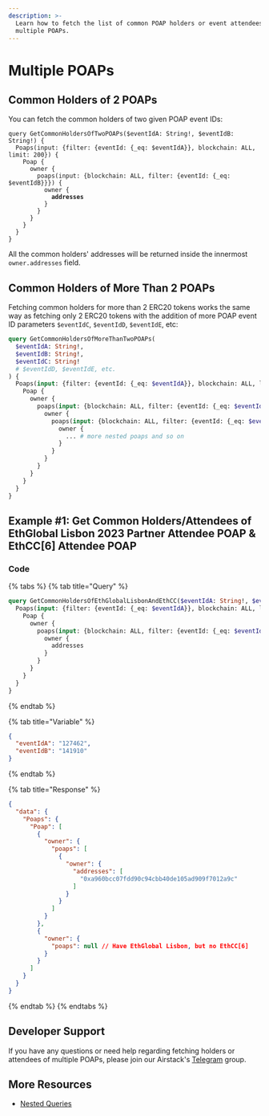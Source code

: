 ```yaml
---
description: >-
  Learn how to fetch the list of common POAP holders or event attendees of
  multiple POAPs.
---
```


# Multiple POAPs

## Common Holders of 2 POAPs

You can fetch the common holders of two given POAP event IDs:

<pre class="language-graphql"><code class="lang-graphql">query GetCommonHoldersOfTwoPOAPs($eventIdA: String!, $eventIdB: String!) {
  Poaps(input: {filter: {eventId: {_eq: $eventIdA}}, blockchain: ALL, limit: 200}) {
    Poap {
      owner {
        poaps(input: {blockchain: ALL, filter: {eventId: {_eq: $eventIdB}}}) {
          owner {
<strong>            addresses
</strong>          }
        }
      }
    }
  }
}
</code></pre>

All the common holders' addresses will be returned inside the innermost `owner.addresses` field.

## Common Holders of More Than 2 POAPs

Fetching common holders for more than 2 ERC20 tokens works the same way as fetching only 2 ERC20 tokens with the addition of more POAP event ID parameters `$eventIdC`, `$eventIdD`, `$eventIdE`, etc:

```graphql
query GetCommonHoldersOfMoreThanTwoPOAPs(
  $eventIdA: String!,
  $eventIdB: String!,
  $eventIdC: String!
  # $eventIdD, $eventIdE, etc.
) {
  Poaps(input: {filter: {eventId: {_eq: $eventIdA}}, blockchain: ALL, limit: 200}) {
    Poap {
      owner {
        poaps(input: {blockchain: ALL, filter: {eventId: {_eq: $eventIdB}}}) {
          owner {
            poaps(input: {blockchain: ALL, filter: {eventId: {_eq: $eventIdC}}}) {
              owner {
                ... # more nested poaps and so on
              }
            }
          }
        }
      }
    }
  }
}
```

## Example #1: Get Common Holders/Attendees of EthGlobal Lisbon 2023 Partner Attendee POAP & EthCC\[6] Attendee POAP

### Code

{% tabs %}
{% tab title="Query" %}
```graphql
query GetCommonHoldersOfEthGlobalLisbonAndEthCC($eventIdA: String!, $eventIdB: String!) {
  Poaps(input: {filter: {eventId: {_eq: $eventIdA}}, blockchain: ALL, limit: 200}) {
    Poap {
      owner {
        poaps(input: {blockchain: ALL, filter: {eventId: {_eq: $eventIdB}}}) {
          owner {
            addresses
          }
        }
      }
    }
  }
}
```
{% endtab %}

{% tab title="Variable" %}
```json
{
  "eventIdA": "127462",
  "eventIdB": "141910"
}
```
{% endtab %}

{% tab title="Response" %}
```json
{
  "data": {
    "Poaps": {
      "Poap": [
        {
          "owner": {
            "poaps": [
              {
                "owner": {
                  "addresses": [
                    "0xa960bcc07fdd90c94cbb40de105ad909f7012a9c"
                  ]
                }
              }
            ]
          }
        },
        {
          "owner": {
            "poaps": null // Have EthGlobal Lisbon, but no EthCC[6]
          }
        }
      ]
    }
  }
}
```
{% endtab %}
{% endtabs %}

## Developer Support

If you have any questions or need help regarding fetching holders or attendees of multiple POAPs, please join our Airstack's [Telegram](https://t.me/+1k3c2FR7z51mNDRh) group.

## More Resources

* [Nested Queries](../../api-references/nested-queries.md)
